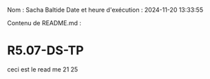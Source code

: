 Nom : Sacha Baltide
Date et heure d'exécution : 2024-11-20 13:33:55

Contenu de README.md :
# R5.07-DS-TP

ceci est le read me
21 25
